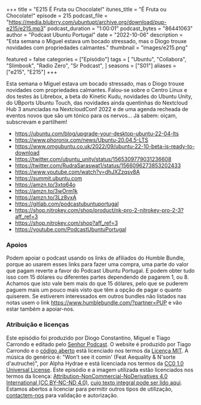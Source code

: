 +++
title = "E215 É Fruta ou Chocolate!"
itunes_title = "É Fruta ou Chocolate!"
episode = 215
podcast_file = "https://media.blubrry.com/ubuntupt/archive.org/download/pup-e215/e215.mp3"
podcast_duration = "1:00:01"
podcast_bytes = "86441063"
author = "Podcast Ubuntu Portugal"
date = "2022-10-06"
description = "Esta semana o Miguel estava um bocado stressado, mas o Diogo trouxe novidades com propriedades calmantes."
thumbnail = "images/e215.png"

featured = false
categories = ["Episódio"]
tags = [
  "Ubuntu",
  "Collabora",
  "Slimbook",
  "Radio Zero",
  "Sr Podcast",
]
seasons = ["S01"]
aliases = ["e215", "E215"]
+++

Esta semana o Miguel estava um bocado stressado, mas o Diogo trouxe novidades com propriedades calmantes. Falou-se sobre o Centro Linux e dos testes às Librebox, a beta do Kinetic Kudu, novidades do Ubuntu Unity, do UBports Ubuntu Touch, das novidades ainda quentinhas do Nextcloud Hub 3 anunciadas na NextcloudConf 2022 e de uma agenda recheada de eventos novos que são um tónico para os nervos...
Já sabem: oiçam, subscrevam e partilhem!

* https://ubuntu.com/blog/upgrade-your-desktop-ubuntu-22-04-lts
* https://www.phoronix.com/news/Ubuntu-20.04.5-LTS
* https://www.omgubuntu.co.uk/2022/09/ubuntu-22-10-beta-is-ready-to-download
* https://twitter.com/ubuntu_unity/status/1565309779031236608
* https://twitter.com/RudraSaraswat1/status/1566096273853202433
* https://www.youtube.com/watch?v=dhJXZzqsv8A
* https://summit.ubuntu.com
* https://amzn.to/3xtq64o
* https://amzn.to/3wOrm1k
* https://amzn.to/3Lz8vxA
* https://gitlab.com/podcastubuntuportugal
* https://shop.nitrokey.com/shop/product/nk-pro-2-nitrokey-pro-2-3?aff_ref=3
* https://shop.nitrokey.com/shop?aff_ref=3
* https://youtube.com/PodcastUbuntuPortugal


### Apoios
Podem apoiar o podcast usando os links de afiliados do Humble Bundle, porque ao usarem esses links para fazer uma compra, uma parte do valor que pagam reverte a favor do Podcast Ubuntu Portugal.
E podem obter tudo isso com 15 dólares ou diferentes partes dependendo de pagarem 1, ou 8.
Achamos que isto vale bem mais do que 15 dólares, pelo que se puderem paguem mais um pouco mais visto que têm a opção de pagar o quanto quiserem.
Se estiverem interessados em outros bundles não listados nas notas usem o link https://www.humblebundle.com/?partner=PUP e vão estar também a apoiar-nos.

### Atribuição e licenças
Este episódio foi produzido por Diogo Constantino, Miguel e Tiago Carrondo e editado pelo [Senhor Podcast](https://senhorpodcast.pt/).
O website é produzido por Tiago Carrondo e o [código aberto](https://gitlab.com/podcastubuntuportugal/website) está licenciado nos termos da [Licença MIT](https://gitlab.com/podcastubuntuportugal/website/main/LICENSE).
A música do genérico é: "Won't see it comin' (Feat Aequality & N'sorte d'autruche)", por Alpha Hydrae e está licenciada nos termos da [CC0 1.0 Universal License](https://creativecommons.org/publicdomain/zero/1.0/).
Este episódio e a imagem utilizada estão licenciados nos termos da licença: [Attribution-NonCommercial-NoDerivatives 4.0 International (CC BY-NC-ND 4.0)](https://creativecommons.org/licenses/by-nc-nd/4.0/), [cujo texto integral pode ser lido aqui](https://creativecommons.org/licenses/by-nc-nd/4.0/legalcode). Estamos abertos a licenciar para permitir outros tipos de utilização, [contactem-nos](https://podcastubuntuportugal.org/contactos) para validação e autorização.

